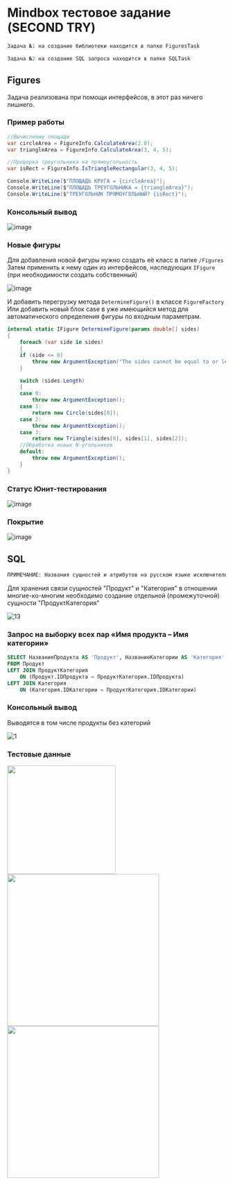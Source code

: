 # Mindbox тестовое задание (SECOND TRY)

```Kotlin
Задача №1 на создание библиотеки находится в папке FiguresTask
```
```Kotlin
Задача №2 на создание SQL запроса находится в папке SQLTask
```

## Figures

Задача реализована при помощи интерфейсов, в этот раз ничего лишнего.

### Пример работы
```c#
//Вычисление площади
var circleArea = FigureInfo.CalculateArea(2.0);
var triangleArea = FigureInfo.CalculateArea(3, 4, 5);

//Проверка треугольника на прямоугольность
var isRect = FigureInfo.IsTriangleRectangular(3, 4, 5);

Console.WriteLine($"ПЛОЩАДЬ КРУГА = {circleArea}"); 
Console.WriteLine($"ПЛОЩАДЬ ТРЕУГОЛЬНИКА = {triangleArea}"); 
Console.WriteLine($"ТРЕУГОЛЬНИК ПРЯМОУГОЛЬНЫЙ? {isRect}");
```

### Консольный вывод

![image](https://user-images.githubusercontent.com/61066851/234515651-7b33d94b-7025-4ca9-9a1a-d9f426d98c77.png)

### Новые фигуры

Для добавления новой фигуры нужно создать её класс в папке ```/Figures```<br>
Затем применить к нему один из интерфейсов, наследующих ```IFigure``` (при необходимости создать собственный)

![image](https://user-images.githubusercontent.com/61066851/234516446-e65280bc-3e8a-460d-bd27-debab55606f3.png)

И добавить перегрузку метода ```DetermineFigure()``` в классе ```FigureFactory```
Или добавить новый блок case в уже имеющийся метод для автоматического определения фигуры по входным параметрам.
```c#
internal static IFigure DetermineFigure(params double[] sides)
{
    foreach (var side in sides)
    {
	if (side <= 0)
	    throw new ArgumentException("The sides cannot be equal to or less than zero");
    }

    switch (sides.Length)
    {
	case 0:
	    throw new ArgumentException();
	case 1:
	    return new Circle(sides[0]);
	case 2:
	    throw new ArgumentException();
	case 3:
	    return new Triangle(sides[0], sides[1], sides[2]);
	//Обработка новых N-угольников
	default: 
	    throw new ArgumentException();
    }
}
```

### Статус Юнит-тестирования

![image](https://user-images.githubusercontent.com/61066851/234514195-034b6cd9-3339-47ae-b913-8973958926ff.png)

### Покрытие

![image](https://user-images.githubusercontent.com/61066851/234521409-ac605188-27f4-4f63-99df-c65ea071182e.png)

## SQL

```Ruby
ПРИМЕЧАНИЕ: Названия сущностей и атрибутов на русском языке исключительно для наглядности
```

Для хранения связи сущностей "Продукт" и "Категория" в отношении многие-ко-многим необходимо создание отдельной (промежуточной) сущности "ПродуктКатегория"

![13](https://user-images.githubusercontent.com/61066851/228298549-3a0af132-4362-474b-aefb-d3919759e7a8.png)

### Запрос на выборку всех пар «Имя продукта – Имя категории»

```sql
SELECT НазваниеПродукта AS 'Продукт', НазваниеКатегории AS 'Категория'
FROM Продукт
LEFT JOIN ПродуктКатегория
	ON (Продукт.IDПродукта = ПродуктКатегория.IDПродукта)
LEFT JOIN Категория
	ON (Категория.IDКатегории = ПродуктКатегория.IDКатегории)
```

### Консольный вывод
Выводятся в том числе продукты без категорий

![1](https://user-images.githubusercontent.com/61066851/228300813-ddea159b-fbef-495a-93cb-5afef6798d0c.png)

### Тестовые данные
<div>
  <img src="https://user-images.githubusercontent.com/61066851/228301686-ad3afdf5-5a42-4c34-b055-0a6b032f4210.png" width="250"></img>
  <img src="https://user-images.githubusercontent.com/61066851/228301428-3fbe0bd0-e81e-4188-b0d7-7bbf20a45ec1.png" width="350"></img>
  <img src="https://user-images.githubusercontent.com/61066851/228301613-dba4b70b-5a86-4d65-959f-a5681c4dd2a1.png" width="350"></img>
</div>
